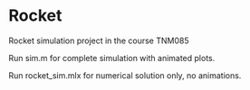 # Rocket
Rocket simulation project in the course TNM085

Run sim.m for complete simulation with animated plots.

Run rocket_sim.mlx for numerical solution only, no animations.
